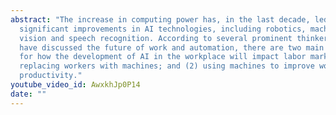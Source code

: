 ```yaml
---
abstract: "The increase in computing power has, in the last decade, led to
  significant improvements in AI technologies, including robotics, machine
  vision and speech recognition. According to several prominent thinkers that
  have discussed the future of work and automation, there are two main scenarios
  for how the development of AI in the workplace will impact labor markets: (1)
  replacing workers with machines; and (2) using machines to improve worker
  productivity."
youtube_video_id: AwxkhJp0P14
date: ""
---
```

